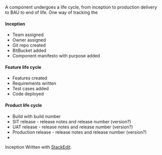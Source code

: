 A component undergoes a life cycle, from inception to production delivery to BAU to end of life.  One way of tracking the 

#### Inception

- Team assigned 
- Owner assigned 
- Git repo created
- BitBucket added
- Component manifesto with purpose added

#### Feature life cycle
- Features created
- Requirements written
- Test cases added
- Code deployed

####  Product life cycle
- Build with build number
- SIT release - release notes and release number (version?)
- UAT release - release notes and release number (version?)
- Production release  - release notes and release number (version?)
- 
Inception Written with [StackEdit](https://stackedit.io/).
<!--stackedit_data:
eyJoaXN0b3J5IjpbMTQxMDg2Nzk3Niw2MDc1MTU4NDEsLTE5Nj
U0Mzg2NzRdfQ==
-->